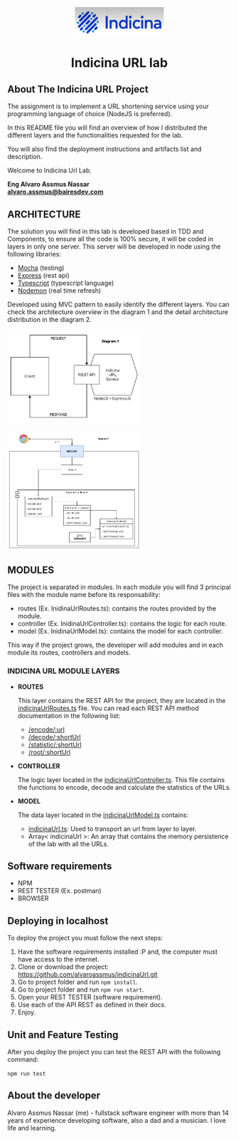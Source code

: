 <p style="text-align: center;">
  <img alt="logo" src="https://raw.githubusercontent.com/alvaroassmus/indicinaUrl/master/docs/assets/indicina.png" width="200">
</p>
<div style="text-align: center; width: 100%;"> 
  <h1>Indicina URL lab</h1>
</div>

## About The Indicina URL Project

The assignment is to implement a URL shortening service using your programming language of choice (NodeJS is preferred).

In this README file you will find an overview of how I distributed the different layers and the functionalities requested for the lab.

You will also find the deployment instructions and artifacts list and description.

Welcome to Indicina Url Lab.

**Eng Alvaro Assmus Nassar**<br/>
**alvaro.assmus@bairesdev.com**

## ARCHITECTURE

The solution you will find in this lab is developed based in TDD and Components, to ensure all the code is 100% secure, it will be coded in layers in only one server. This server will be developed in node using the following libraries:

  * <a target="_blank" href="https://www.npmjs.com/package/mocha">Mocha</a> (testing)
  * <a target="_blank" href="https://www.npmjs.com/package/express">Express</a> (rest api)
  * <a target="_blank" href="https://www.npmjs.com/package/typescript">Typescript</a> (typescript language)
  * <a target="_blank" href="https://www.npmjs.com/package/nodemon">Nodemon</a> (real time refresh)

Developed using MVC pattern to easily identify the different layers. You can check the architecture overview in the diagram 1 and the detail architecture distribution in the diagram 2.

<img alt="Diagram 1" src="https://raw.githubusercontent.com/alvaroassmus/indicinaUrl/master/docs/assets/Diagram1.png" width="300"/>
<br/>
<br/>
<img alt="Diagram 2" src="https://raw.githubusercontent.com/alvaroassmus/indicinaUrl/master/docs/assets/Diagram2.png" width="300"/>

## MODULES

The project is separated in modules. In each module you will find 3 principal files with the module name before its responsability:
- routes (Ex. InidinaUrlRoutes.ts): contains the routes provided by the module.
- controller (Ex. InidinaUrlController.ts): contains the logic for each route.
- model (Ex. InidinaUrlModel.ts): contains the model for each controller.

This way if the project grows, the developer will add modules and in each module its routes, controllers and models. 

### INDICINA URL MODULE LAYERS

  * **ROUTES**

    This layer contains the REST API for the project, they are located in the <a href="https://github.com/alvaroassmus/indicinaUrl/blob/master/indicinaUrlModule/indicinaUrlRoutes.ts" target="_blank">indicinaUrlRoutes.ts</a> file. 
    You can read each REST API method documentation in the following list:
      - [/encode/:url](https://github.com/alvaroassmus/indicinaUrl/blob/master/docs/rest/encode.md)
      - [/decode/:shortUrl](https://github.com/alvaroassmus/indicinaUrl/blob/master/docs/rest/decode.md)
      - [/statistic/:shortUrl](https://github.com/alvaroassmus/indicinaUrl/blob/master/docs/rest/statistic.md)
      - [/root/:shortUrl](https://github.com/alvaroassmus/indicinaUrl/blob/master/docs/rest/root.md)

  * **CONTROLLER**

    The logic layer located in the <a href="https://github.com/alvaroassmus/indicinaUrl/blob/master/indicinaUrlModule/indicinaUrlController.ts" target="_blank">indicinaUrlController.ts</a>. This file contains the functions to encode, decode and calculate the statistics of the URLs.  

  * **MODEL**

    The data layer located in the <a href="https://github.com/alvaroassmus/indicinaUrl/blob/master/indicinaUrlModule/indicinaUrlModel.ts" target="_blank">indicinaUrlModel.ts</a> contains:
      - <a href="https://github.com/alvaroassmus/indicinaUrl/blob/master/indicinaUrlModule/indicinaUrl.ts" target="_blank">indicinaUrl.ts</a>: Used to transport an url from layer to layer.
      - Array< indicinaUrl >: An array that contains the memory persistence of the lab with all the URLs.
      
## Software requirements

- NPM
- REST TESTER (Ex. postman)
- BROWSER

## Deploying in localhost

To deploy the project you must follow the next steps:

1. Have the software requirements installed :P and, the computer must have access to the internet.
2. Clone or download the project: https://github.com/alvaroassmus/indicinaUrl.git
3. Go to project folder and run `npm install`.
4. Go to project folder and run `npm run start`.
5. Open your REST TESTER (software requirement).
6. Use each of the API REST as defined in their docs.
7. Enjoy.

## Unit and Feature Testing

After you deploy the project you can test the REST API with the following command:

`npm run test`

## About the developer

Alvaro Assmus Nassar (me) - fullstack software engineer with more than 14 years of experience developing software, also a dad and a musician. I love life and learning. 
